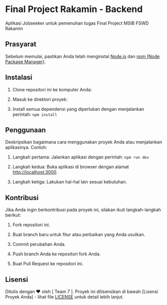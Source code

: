 # Final Project Rakamin - Backend

Aplikasi Jobseeker untuk pemenuhan tugas Final Project MSIB FSWD Rakamin

## Prasyarat

Sebelum memulai, pastikan Anda telah menginstal [Node.js](https://nodejs.org/) dan [npm (Node Package Manager)](https://www.npmjs.com/). 

## Instalasi

1. Clone repositori ini ke komputer Anda: 

2. Masuk ke direktori proyek:


3. Install semua dependensi yang diperlukan dengan menjalankan perintah: ```npm install ```



## Penggunaan

Deskripsikan bagaimana cara menggunakan proyek Anda atau menjalankan aplikasinya. Contoh: 

1. Langkah pertama: Jalankan aplikasi dengan perintah: ```npm run dev```


2. Langkah kedua: Buka aplikasi di browser dengan alamat [http://localhost:3000](http://localhost:3000).

3. Langkah ketiga: Lakukan hal-hal lain sesuai kebutuhan.

## Kontribusi

Jika Anda ingin berkontribusi pada proyek ini, silakan ikuti langkah-langkah berikut:

1. Fork repositori ini.
2. Buat branch baru untuk fitur atau perbaikan yang Anda usulkan.
3. Commit perubahan Anda.
4. Push branch Anda ke repositori fork Anda.

5. Buat Pull Request ke repositori ini.

## Lisensi

Ditulis dengan ❤️ oleh [ Team 7 ]. Proyek ini dilisensikan di bawah [Lisensi Proyek Anda] - lihat file [LICENSE](LICENSE) untuk detail lebih lanjut.



